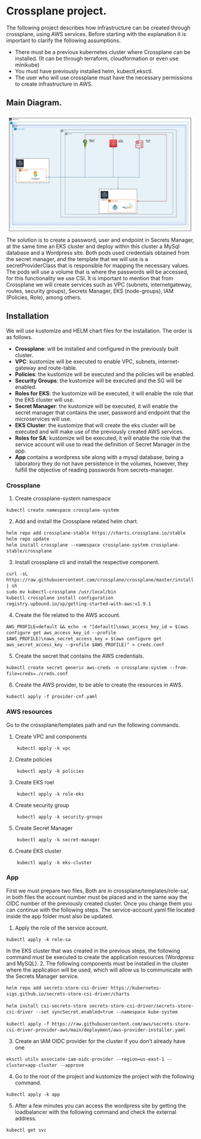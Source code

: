 # Crossplane project.

The following project describes how infrastructure can be created through crossplane, using AWS services.
Before starting with the explanation it is important to clarify the following assumptions.
- There must be a previous kubernetes cluster where Crossplane can be installed. (It can be through terraform, cloudformation or even use minikube)
- You must have previously installed helm, kubectl,eksctl.
- The user who will use crossplane must have the necessary permissions to create infrastructure in AWS.

## Main Diagram.
![](https://github.com/jcastrou/crossplane/blob/main/main-diagram.jpg?raw=true)
The solution is to create a password, user and endpoint in Secrets Manager, at the same time an EKS cluster and deploy within this cluster a MySql database and a Wordpress site. Both pods used credentials obtained from the secret manager, and the template that we will use is a secretProviderClass that is responsible for mapping the necessary values. The pods will use a volume that is where the passwords will be accessed, for this functionality we use CSI.
It is important to mention that from Crossplane we will create services such as VPC (subnets, internetgateway, routes, security groups), Secrets Manager, EKS (node-groups), IAM (Policies, Role), among others.

## Installation

We will use kustomize and HELM chart files for the installation. The order is as follows.

- **Crossplane**: will be installed and configured in the previously built cluster.
- **VPC**: kustomize will be executed to enable VPC, subnets, internet-gateway and route-table.
- **Policies**: the kustomize will be executed and the policies will be enabled.
- **Security Groups**: the kustomize will be executed and the SG will be enabled.
- **Roles for EKS**: the kustomize will be executed, it will enable the role that the EKS cluster will use.
- **Secret Manager**: the kustomize will be executed, it will enable the secret manager that contains the user, password and endpoint that the microservices will use.
- **EKS Cluster**: the kustomize that will create the eks cluster will be executed and will make use of the previously created AWS services.
- **Roles for SA**: kustomize will be executed, it will enable the role that the service account will use to read the definition of Secret Manager in the app.
- **App** contains a wordpress site along with a mysql database, being a laboratory they do not have persistence in the volumes, however, they fulfill the objective of reading passwords from secrets-manager.

### Crossplane
1. Create crossplane-system namespace
```
kubectl create namespace crossplane-system
```
2. Add and install the Crossplane related helm chart.
```
helm repo add crossplane-stable https://charts.crossplane.io/stable
helm repo update
helm install crossplane --namespace crossplane-system crossplane-stable/crossplane
```
3. Install crossplane cli and install the respective component.
```
curl -sL https://raw.githubusercontent.com/crossplane/crossplane/master/install.sh | sh
sudo mv kubectl-crossplane /usr/local/bin
kubectl crossplane install configuration registry.upbound.io/xp/getting-started-with-aws:v1.9.1
```
4. Create the file related to the AWS account.
```
AWS_PROFILE=default && echo -e "[default]\naws_access_key_id = $(aws configure get aws_access_key_id --profile $AWS_PROFILE)\naws_secret_access_key = $(aws configure get aws_secret_access_key --profile $AWS_PROFILE)" > creds.conf
```
5. Create the secret that contains the AWS credentials.
```
kubectl create secret generic aws-creds -n crossplane-system --from-file=creds=./creds.conf
```
6. Create the AWS provider, to be able to create the resources in AWS.
```
kubectl apply -f provider-cnf.yaml 
```

### AWS resources
Go to the crossplane/templates path and run the following commands.
1. Create VPC and components
```
    kubectl apply -k vpc
```
2. Create policies
```
    kubectl apply -k policies   
```
3. Create EKS roel
```
    kubectl apply -k role-eks
```
4. Create security group
```
    kubectl apply -k security-groups
```
5. Create Secret Manager
```
    kubectl apply -k secret-manager
```
6. Create EKS cluster
```
    kubectl apply -k eks-cluster
```

### App

First we must prepare two files, Both are in crossplane/templates/role-sa/, in both files the account number must be placed and in the same way the OIDC number of the previously created cluster. Once you change them you can continue with the following steps. The service-account.yaml file located inside the app folder must also be updated.
1. Apply the role of the service account.
```
kubectl apply -k role-sa
```
In the EKS cluster that was created in the previous steps, the following command must be executed to create the application resources (Wordpress and MySQL).
2.  The following components must be installed in the cluster where the application will be used, which will allow us to communicate with the Secrets Manager service.
```
helm repo add secrets-store-csi-driver https://kubernetes-sigs.github.io/secrets-store-csi-driver/charts

helm install csi-secrets-store secrets-store-csi-driver/secrets-store-csi-driver --set syncSecret.enabled=true --namespace kube-system

kubectl apply -f https://raw.githubusercontent.com/aws/secrets-store-csi-driver-provider-aws/main/deployment/aws-provider-installer.yaml

```
3. Create an IAM OIDC provider for the cluster if you don't already have one
```
eksctl utils associate-iam-oidc-provider --region=us-east-1 --cluster=app-cluster --approve 
```
4.  Go to the root of the project and kustomize the project with the following command.
```
kubectl apply -k app
```
5. After a few minutes you can access the wordpress site by getting the loadbalancer with the following command and check the external address.
```
kubectl get svc
```